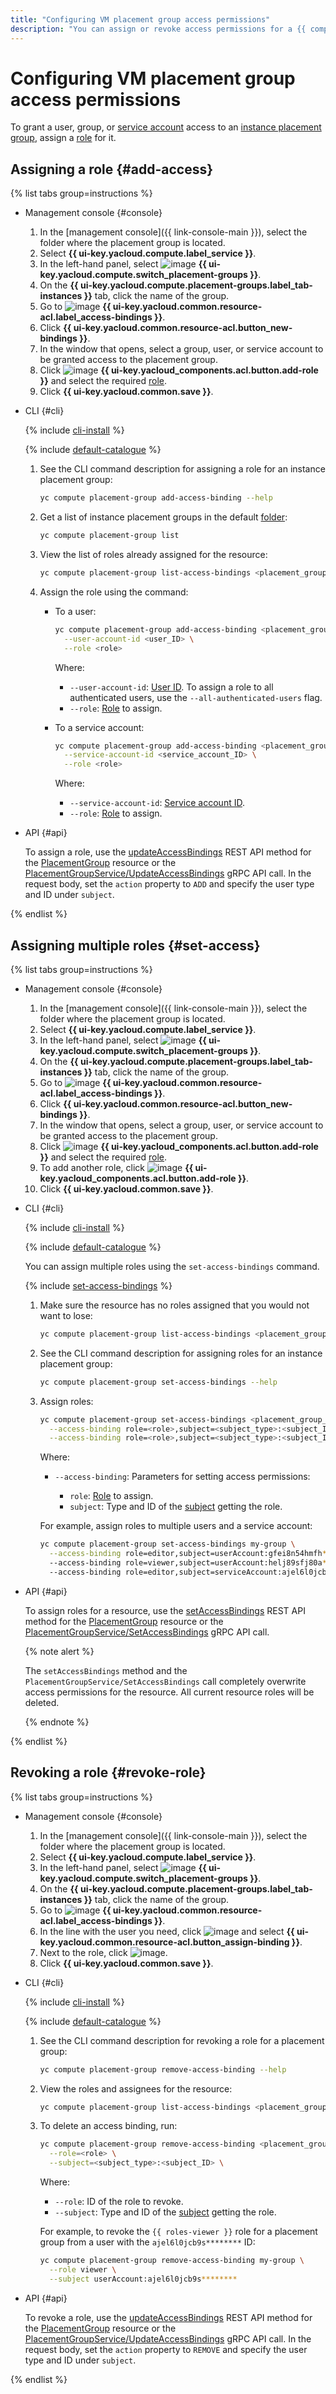 ```yaml
---
title: "Configuring VM placement group access permissions"
description: "You can assign or revoke access permissions for a {{ compute-name }} instance placement group."
---
```


# Configuring VM placement group access permissions

To grant a user, group, or [service account](../../../iam/concepts/users/service-accounts.md) access to an [instance placement group](../../concepts/placement-groups.md), assign a [role](../../../iam/concepts/access-control/roles.md) for it.

## Assigning a role {#add-access}

{% list tabs group=instructions %}

- Management console {#console}

  1. In the [management console]({{ link-console-main }}), select the folder where the placement group is located.
  1. Select **{{ ui-key.yacloud.compute.label_service }}**.
  1. In the left-hand panel, select ![image](../../../_assets/compute/group-placement-pic.svg) **{{ ui-key.yacloud.compute.switch_placement-groups }}**.
  1. On the **{{ ui-key.yacloud.compute.placement-groups.label_tab-instances }}** tab, click the name of the group.
  1. Go to ![image](../../../_assets/console-icons/persons.svg) **{{ ui-key.yacloud.common.resource-acl.label_access-bindings }}**.
  1. Click **{{ ui-key.yacloud.common.resource-acl.button_new-bindings }}**.
  1. In the window that opens, select a group, user, or service account to be granted access to the placement group.
  1. Click ![image](../../../_assets/console-icons/plus.svg) **{{ ui-key.yacloud_components.acl.button.add-role }}** and select the required [role](../../security/index.md#roles-list).
  1. Click **{{ ui-key.yacloud.common.save }}**.

- CLI {#cli}

  {% include [cli-install](../../../_includes/cli-install.md) %}

  {% include [default-catalogue](../../../_includes/default-catalogue.md) %}

  1. See the CLI command description for assigning a role for an instance placement group:

     ```bash
     yc compute placement-group add-access-binding --help
     ```

  1. Get a list of instance placement groups in the default [folder](../../../resource-manager/concepts/resources-hierarchy.md#folder):

     ```bash
     yc compute placement-group list
     ```

  1. View the list of roles already assigned for the resource:

     ```bash
     yc compute placement-group list-access-bindings <placement_group_name_or_ID>
     ```

  1. Assign the role using the command:

     * To a user:

       ```bash
       yc compute placement-group add-access-binding <placement_group_name_or_ID> \
         --user-account-id <user_ID> \
         --role <role>
       ```

       Where:

       * `--user-account-id`: [User ID](../../../iam/operations/users/get.md). To assign a role to all authenticated users, use the `--all-authenticated-users` flag.
       * `--role`: [Role](../../security/index.md#roles-list) to assign.

     * To a service account:

       ```bash
       yc compute placement-group add-access-binding <placement_group_name_or_ID> \
         --service-account-id <service_account_ID> \
         --role <role>
       ```

       Where:

       * `--service-account-id`: [Service account ID](../../../iam/operations/sa/get-id.md).
       * `--role`: [Role](../../security/index.md#roles-list) to assign.

- API {#api}

  To assign a role, use the [updateAccessBindings](../../api-ref/PlacementGroup/updateAccessBindings.md) REST API method for the [PlacementGroup](../../api-ref/PlacementGroup/index.md) resource or the [PlacementGroupService/UpdateAccessBindings](../../api-ref/grpc/placement_group_service.md#UpdateAccessBindings) gRPC API call. In the request body, set the `action` property to `ADD` and specify the user type and ID under `subject`.

{% endlist %}

## Assigning multiple roles {#set-access}

{% list tabs group=instructions %}

- Management console {#console}

  1. In the [management console]({{ link-console-main }}), select the folder where the placement group is located.
  1. Select **{{ ui-key.yacloud.compute.label_service }}**.
  1. In the left-hand panel, select ![image](../../../_assets/compute/group-placement-pic.svg) **{{ ui-key.yacloud.compute.switch_placement-groups }}**.
  1. On the **{{ ui-key.yacloud.compute.placement-groups.label_tab-instances }}** tab, click the name of the group.
  1. Go to ![image](../../../_assets/console-icons/persons.svg) **{{ ui-key.yacloud.common.resource-acl.label_access-bindings }}**.
  1. Click **{{ ui-key.yacloud.common.resource-acl.button_new-bindings }}**.
  1. In the window that opens, select a group, user, or service account to be granted access to the placement group.
  1. Click ![image](../../../_assets/console-icons/plus.svg) **{{ ui-key.yacloud_components.acl.button.add-role }}** and select the required [role](../../security/index.md#roles-list).
  1. To add another role, click ![image](../../../_assets/console-icons/plus.svg) **{{ ui-key.yacloud_components.acl.button.add-role }}**.
  1. Click **{{ ui-key.yacloud.common.save }}**.

- CLI {#cli}

  {% include [cli-install](../../../_includes/cli-install.md) %}

  {% include [default-catalogue](../../../_includes/default-catalogue.md) %}

  You can assign multiple roles using the `set-access-bindings` command.

  {% include [set-access-bindings](../../../_includes/compute/set-access-bindings-note.md) %}

  1. Make sure the resource has no roles assigned that you would not want to lose:

     ```bash
     yc compute placement-group list-access-bindings <placement_group_name_or_ID>
     ```

  1. See the CLI command description for assigning roles for an instance placement group:

     ```bash
     yc compute placement-group set-access-bindings --help
     ```

  1. Assign roles:

     ```bash
     yc compute placement-group set-access-bindings <placement_group_name_or_ID> \
       --access-binding role=<role>,subject=<subject_type>:<subject_ID> \
       --access-binding role=<role>,subject=<subject_type>:<subject_ID>
     ```

     Where:

     * `--access-binding`: Parameters for setting access permissions:

       * `role`: [Role](../../security/index.md#roles-list) to assign.
       * `subject`: Type and ID of the [subject](../../../iam/concepts/access-control/index.md#subject) getting the role.

     For example, assign roles to multiple users and a service account:

     ```bash
     yc compute placement-group set-access-bindings my-group \
       --access-binding role=editor,subject=userAccount:gfei8n54hmfh********
       --access-binding role=viewer,subject=userAccount:helj89sfj80a********
       --access-binding role=editor,subject=serviceAccount:ajel6l0jcb9s********
     ```

- API {#api}

  To assign roles for a resource, use the [setAccessBindings](../../api-ref/PlacementGroup/setAccessBindings.md) REST API method for the [PlacementGroup](../../api-ref/PlacementGroup/index.md) resource or the [PlacementGroupService/SetAccessBindings](../../api-ref/grpc/placement_group_service.md#SetAccessBindings) gRPC API call.

  {% note alert %}

  The `setAccessBindings` method and the `PlacementGroupService/SetAccessBindings` call completely overwrite access permissions for the resource. All current resource roles will be deleted.

  {% endnote %}

{% endlist %}

## Revoking a role {#revoke-role}

{% list tabs group=instructions %}

- Management console {#console}

  1. In the [management console]({{ link-console-main }}), select the folder where the placement group is located.
  1. Select **{{ ui-key.yacloud.compute.label_service }}**.
  1. In the left-hand panel, select ![image](../../../_assets/compute/group-placement-pic.svg) **{{ ui-key.yacloud.compute.switch_placement-groups }}**.
  1. On the **{{ ui-key.yacloud.compute.placement-groups.label_tab-instances }}** tab, click the name of the group.
  1. Go to ![image](../../../_assets/console-icons/persons.svg) **{{ ui-key.yacloud.common.resource-acl.label_access-bindings }}**.
  1. In the line with the user you need, click ![image](../../../_assets/horizontal-ellipsis.svg) and select **{{ ui-key.yacloud.common.resource-acl.button_assign-binding }}**.
  1. Next to the role, click ![image](../../../_assets/cross.svg).
  1. Click **{{ ui-key.yacloud.common.save }}**.

- CLI {#cli}

  {% include [cli-install](../../../_includes/cli-install.md) %}

  {% include [default-catalogue](../../../_includes/default-catalogue.md) %}

  1. See the CLI command description for revoking a role for a placement group:

     ```bash
     yc compute placement-group remove-access-binding --help
     ```

  1. View the roles and assignees for the resource:

     ```bash
     yc compute placement-group list-access-bindings <placement_group_name_or_ID>
     ```

  1. To delete an access binding, run:

     ```bash
     yc compute placement-group remove-access-binding <placement_group_name_or_ID> \
       --role=<role> \
       --subject=<subject_type>:<subject_ID> \
     ```

     Where:

     * `--role`: ID of the role to revoke.
     * `--subject`: Type and ID of the [subject](../../../iam/concepts/access-control/index.md#subject) getting the role.

     For example, to revoke the `{{ roles-viewer }}` role for a placement group from a user with the `ajel6l0jcb9s********` ID:

     ```bash
     yc compute placement-group remove-access-binding my-group \
       --role viewer \
       --subject userAccount:ajel6l0jcb9s********
     ```

- API {#api}

  To revoke a role, use the [updateAccessBindings](../../api-ref/PlacementGroup/updateAccessBindings.md) REST API method for the [PlacementGroup](../../api-ref/PlacementGroup/index.md) resource or the [PlacementGroupService/UpdateAccessBindings](../../api-ref/grpc/placement_group_service.md#UpdateAccessBindings) gRPC API call. In the request body, set the `action` property to `REMOVE` and specify the user type and ID under `subject`.

{% endlist %}
